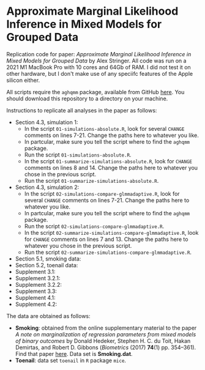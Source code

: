 # Approximate Marginal Likelihood Inference in Mixed Models for Grouped Data
Replication code for paper: *Approximate Marginal Likelihood Inference in Mixed Models for Grouped Data* by Alex Stringer.
All code was run on a 2021 M1 MacBook Pro with 10 cores and 64Gb of RAM. I did not test it on other hardware,
but I don't make use of any speciifc features of the Apple silicon either.

All scripts require the `aghqmm` package, available from GitHub [here](https://github.com/awstringer1/aghqmm).
You should download this repository to a directory on your machine.

Instructions to replicate all analyses in the paper as follows:

- Section 4.3, simulation 1:
  - In the script `01-simulations-absolute.R`, look for several `CHANGE` comments on lines 7-21. Change the paths here to whatever you like.
  - In partcular, make sure you tell the script where to find the `aghqmm` package.
  - Run the script `01-simulations-absolute.R`.
  - In the script `01-summarize-simulations-absolute.R`, look for `CHANGE` comments on lines 8 and 14. Change the paths here to whatever you chose in the previous script.
  - Run the script `01-summarize-simulations-absolute.R`.
- Section 4.3, simulation 2:
  - In the script `02-simulations-compare-glmmadaptive.R`, look for several `CHANGE` comments on lines 7-21. Change the paths here to whatever you like.
  - In partcular, make sure you tell the script where to find the `aghqmm` package.
  - Run the script `02-simulations-compare-glmmadaptive.R`.
  - In the script `02-summarize-simulations-compare-glmmadaptive.R`, look for `CHANGE` comments on lines 7 and 13. Change the paths here to whatever you chose in the previous script.
  - Run the script `02-summarize-simulations-compare-glmmadaptive.R`.
- Section 5.1, smoking data:
- Section 5.2, toenail data:
- Supplement 3.1:
- Supplement 3.2.1:
- Supplement 3.2.2:
- Supplement 3.3:
- Supplement 4.1:
- Supplement 4.2:

The data are obtained as follows:

- **Smoking**: obtained from the online supplementary material to the paper *A note on marginalization of regression parameters from mixed models of binary outcomes* by Donald Hedeker, Stephen H. C. du Toit, Hakan Demirtas, and Robert D. Gibbons (*Biometrics* (2017) **74**(1) pp. 354–361). Find that paper [here](https://onlinelibrary.wiley.com/doi/10.1111/biom.12707). Data set is **Smoking.dat**.
- **Toenail**: data set `toenail` in `R` package `mice`.
